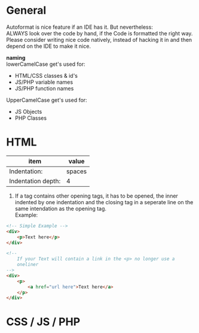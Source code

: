 # General
Autoformat is nice feature if an IDE has it. But nevertheless:  
ALWAYS look over the code by hand, if the Code is formatted the right
way.  
Please consider writing nice code natively, instead of hacking it in
and then depend on the IDE to make it nice.  

__naming__  
lowerCamelCase get's used for:
  * HTML/CSS classes & id's
  * JS/PHP variable names
  * JS/PHP function names

UpperCamelCase get's used for:
  * JS Objects
  * PHP Classes

# HTML

| item               | value             |
| ------------------ | ----------------- |
| Indentation:       | spaces            |
| Indentation depth: | 4                 |

  1. If a tag contains other opening tags, it has to be opened,
     the inner indented by one indentation and the closing tag in a
     seperate line on the same intendation as the opening tag.  
     Example:

```html
<!-- Simple Example -->
<div>
    <p>Text here</p>
</div>

<!--
    If your Text will contain a link in the <p> no longer use a 
    oneliner
-->
<div>
    <p>
        <a href="url here">Text here</a>
    </p>
</div>

```

# CSS / JS / PHP
